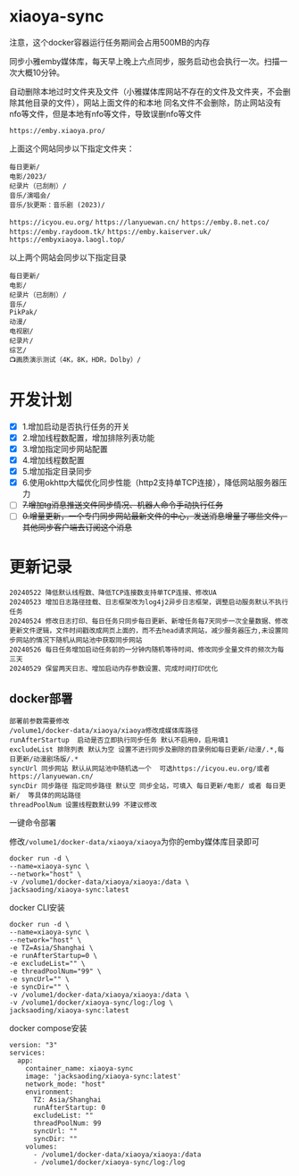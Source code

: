 # xiaoya-sync

注意，这个docker容器运行任务期间会占用500MB的内存

同步小雅emby媒体库，每天早上晚上六点同步，服务启动也会执行一次。扫描一次大概10分钟。

自动删除本地过时文件夹及文件（小雅媒体库网站不存在的文件及文件夹，不会删除其他目录的文件），网站上面文件的和本地
同名文件不会删除，防止网站没有nfo等文件，但是本地有nfo等文件，导致误删nfo等文件

`https://emby.xiaoya.pro/`

上面这个网站同步以下指定文件夹：
```
每日更新/
电影/2023/
纪录片（已刮削）/
音乐/演唱会/
音乐/狄更斯：音乐剧 (2023)/
```

`https://icyou.eu.org/` `https://lanyuewan.cn/` `https://emby.8.net.co/` `https://emby.raydoom.tk/` `https://emby.kaiserver.uk/` `https://embyxiaoya.laogl.top/`

以上两个网站会同步以下指定目录

```
每日更新/
电影/
纪录片（已刮削）/
音乐/
PikPak/
动漫/
电视剧/
纪录片/
综艺/
📺画质演示测试（4K，8K，HDR，Dolby）/
```

# 开发计划
- [x] 1.增加启动是否执行任务的开关
- [x] 2.增加线程数配置，增加排除列表功能
- [x] 3.增加指定同步网站配置
- [x] 4.增加线程数配置
- [x] 5.增加指定目录同步
- [x] 6.使用okhttp大幅优化同步性能（http2支持单TCP连接），降低网站服务器压力
- [ ] ~~7.增加tg消息推送文件同步情况、机器人命令手动执行任务~~
- [ ] ~~0.增量更新，一个专门同步网站最新文件的中心，发送消息增量了哪些文件，其他同步客户端去订阅这个消息~~

# 更新记录

```
20240522 降低默认线程数、降低TCP连接数支持单TCP连接、修改UA
20240523 增加日志路径挂载、日志框架改为log4j2异步日志框架，调整启动服务默认不执行任务
20240524 修改日志打印、每日任务只同步每日更新、新增任务每7天同步一次全量数据、修改更新文件逻辑，文件时间戳改成网页上面的，而不去head请求网站，减少服务器压力,未设置同步网站的情况下随机从网站池中获取同步网站
20240526 每日任务增加启动任务前的一分钟内随机等待时间、修改同步全量文件的频次为每三天
20240529 保留两天日志、增加启动内存参数设置、完成时间打印优化

```

## docker部署 


```
部署前参数需要修改
/volume1/docker-data/xiaoya/xiaoya修改成媒体库路径
runAfterStartup  启动是否立即执行同步任务 默认不启用0，启用填1
excludeList 排除列表 默认为空 设置不进行同步及删除的目录例如每日更新/动漫/.*,每日更新/动漫剧场版/.*
syncUrl 同步网站 默认从网站池中随机选一个  可选https://icyou.eu.org/或者https://lanyuewan.cn/
syncDir 同步路径 指定同步路径 默认空 同步全站，可填入 每日更新/电影/ 或者 每日更新/  等具体的网站路径
threadPoolNum 设置线程数默认99 不建议修改
```

一键命令部署

修改`/volume1/docker-data/xiaoya/xiaoya`为你的emby媒体库目录即可

```
docker run -d \
--name=xiaoya-sync \
--network="host" \
-v /volume1/docker-data/xiaoya/xiaoya:/data \
jacksaoding/xiaoya-sync:latest
```


docker CLI安装

```
docker run -d \
--name=xiaoya-sync \
--network="host" \
-e TZ=Asia/Shanghai \
-e runAfterStartup=0 \
-e excludeList="" \
-e threadPoolNum="99" \
-e syncUrl="" \
-e syncDir="" \
-v /volume1/docker-data/xiaoya/xiaoya:/data \
-v /volume1/docker/xiaoya-sync/log:/log \
jacksaoding/xiaoya-sync:latest
```

docker compose安装

```
version: "3"
services:
  app:
    container_name: xiaoya-sync
    image: 'jacksaoding/xiaoya-sync:latest'
    network_mode: "host"
    environment:
      TZ: Asia/Shanghai
      runAfterStartup: 0
      excludeList: ""
      threadPoolNum: 99
      syncUrl: ""
      syncDir: ""
    volumes:
      - /volume1/docker-data/xiaoya/xiaoya:/data
      - /volume1/docker/xiaoya-sync/log:/log
```
